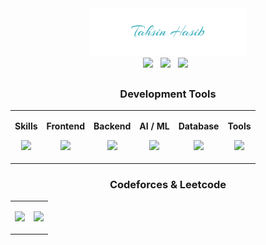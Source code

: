 <div align="center">
    <img src="/img/signature_1.png" width="50%">
</div>
<div align="center">
    <img src="https://visitcount.itsvg.in/api?id=tahsinhasib&label=Profile%20Views&icon=5&pretty=false"> &nbsp
<a href="https://codeforces.com/profile/tahsinhasib"><img src = "https://codeforces-readme-stats.vercel.app/api/badge?username=tahsinhasib" width="150px"></a> &nbsp
<a href="https://leetcode.com/tahsinhasib/"><img src = "https://img.shields.io/badge/dynamic/json?style=flat&labelColor=black&color=%23ffa116&label=Solved&query=solvedOverTotal&url=https%3A%2F%2Fleetcode-badge.vercel.app%2Fapi%2Fusers%2Ftahsinhasib&logo=leetcode&logoColor=yellow)](https://leetcode.com/tahsinhasib/) " width="150px"></a> &nbsp
</div>

<h2></h2>
<h3 align="center">Development Tools</h3>


<table>
    <tr>
        <td>
            <p align="center"><b>Skills</b></p>
            <p align="center">
                <img src="https://skillicons.dev/icons?i=cpp,cs,python,-&perline=3" />
            </p>
        </td>
        <td>
            <p align="center"><b>Frontend</b></p>
            <p align="center">
                <img src="https://skillicons.dev/icons?i=html,css,js,bootstrap&perline=3" />
            </p>
        </td>
        <td>
            <p align="center"><b>Backend</b></p>
            <p align="center">
    <img src="https://skillicons.dev/icons?i=cs,php,js,dotnet,nodejs&perline=3" />
</p>
        </td>
        <td>
            <p align="center"><b>AI / ML</b></p>
            <p align="center">
    <img src="https://skillicons.dev/icons?i=python,tensorflow,pycharm,-&perline=3" />
</p>
        </td>
        <td>
            <p align="center"><b>Database</b></p>
            <p align="center">
    <img src="https://skillicons.dev/icons?i=mysql,-,-,-&perline=3" />
</p>
        </td>
        <td>
            <p align="center"><b>Tools</b></p>
            <p align="center">
    <img src="https://skillicons.dev/icons?i=vscode,visualstudio,sublime,matlab,git,ps&perline=3" />
</p>
        </td>
    </tr>
</table>


<h3 align="center">Codeforces & Leetcode</h3>
<table>
    <tr>
        <td align="center"><p><a href="https://codeforces.com/profile/tahsinhasib"><img align="" src="https://codeforces-readme-stats.vercel.app/api/card?username=tahsinhasib&theme=github_dark" width="80%"></a></p></td>
        <td align="center">
            <img src = "https://leetcard.jacoblin.cool/tahsinhasib?ext=heatmap" width="80%">
        </td>
    </tr>
</table>


<!--
<p align="center">
    <img src="https://skillicons.dev/icons?i=cpp,cs,python,js,html,css,bootstrap,dotnet,nodejs,php,tensorflow,ps,pycharm,sublime,vscode,visualstudio,git,matlab&perline=3" />
</p>
-->
